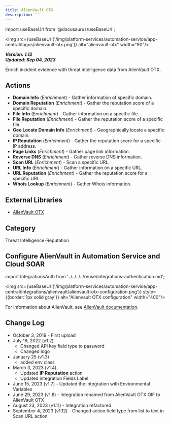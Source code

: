 ```yaml
---
title: AlienVault OTX
description: ''
---
```

import useBaseUrl from '@docusaurus/useBaseUrl';

<img src={useBaseUrl('/img/platform-services/automation-service/app-central/logos/alienvault-otx.png')} alt="alienvault-otx" width="90"/>

***Version: 1.12  
Updated: Sep 04, 2023***

Enrich incident evidence with threat intelligence data from AlienVault OTX.

## Actions

* **Domain Info** (*Enrichment*) - Gather information of specific domain.
* **Domain Reputation** (*Enrichment*) - Gather the reputation score of a specific domain.
* **File Info** (*Enrichment*) - Gather information on a specific file.
* **File Reputation** (*Enrichment*) - Gather the reputation score of a specific file.
* **Geo Locate Domain Info** (*Enrichment*) - Geographically locate a specific domain.
* **IP Reputation** (*Enrichment*) - Gather the reputation score for a specific IP address.
* **Page Links** (*Enrichment*) - Gather page link information.
* **Reverse DNS** (*Enrichment*) - Gather reverse DNS information.
* **Scan URL** (*Enrichment*) - Scan a specific URL.
* **URL Info** (*Enrichment*) - Gather information on a specific URL.
* **URL Reputation** (*Enrichment*) - Gather the reputation score for a specific URL.
* **Whois Lookup** (*Enrichment*) - Gather Whois information.

## External Libraries

* [AlienVault OTX](https://github.com/AlienVault-OTX/OTX-Python-SDK/blob/master/LICENSE)

## Category

Threat Intelligence-Reputation

## Configure AlienVault in Automation Service and Cloud SOAR

import IntegrationsAuth from '../../../../reuse/integrations-authentication.md';

<IntegrationsAuth/>

<img src={useBaseUrl('/img/platform-services/automation-service/app-central/integrations/alienvault/alienvault-otx-configuration.png')} style={{border:'1px solid gray'}} alt="Alienvault OTX configuration" width="400"/>

For information about AlienVault, see [AlienVault documentation](https://cybersecurity.att.com/documentation/).

## Change Log

* October 3, 2019 - First upload
* July 19, 2022 (v1.2)
	+ Changed API key field type to password
	+ Changed logo
* January 25 (v1.3)
	+ added env class
* March 3, 2023 (v1.4)
	+ Updated **IP Reputation** action
	+ Updated integration Fields Label
* June 15, 2023 (v1.7) - Updated the integration with Environmental Variables
* June 29, 2023 (v1.8) - Integration renamed from AlienVault OTX OIF to AlienVault OTX
* August 23, 2023 (v1.11) - Integration refactored
* September 4, 2023 (v1.12) - Changed action field type from list to text in Scan URL action

